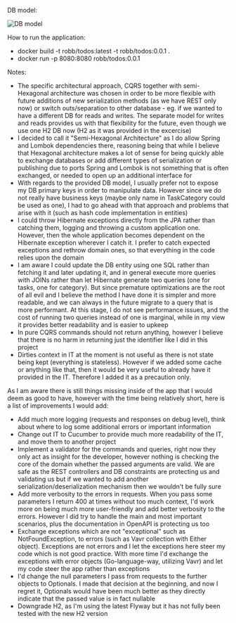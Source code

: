DB model:

![DB model](DBModel.png)

How to run the application:
- docker build -t robb/todos:latest -t robb/todos:0.0.1 .
- docker run -p 8080:8080 robb/todos:0.0.1

Notes:
- The specific architectural approach, CQRS together with semi-Hexagonal architecture was chosen in order to be more flexible with future
additions of new serialization methods (as we have REST only now) or switch outs/separation to other database - eg. if we wanted to have a different 
DB for reads and writes. The separate model for writes and reads provides us with that flexibility for the future, even though we use one H2 DB now
 (H2 as it was provided in the excercise)
- I decided to call it "Semi-Hexagonal Architecture" as I do allow Spring and Lombok dependencies there, reasoning being
  that while I believe that Hexagonal architecture makes a lot of sense for being quickly able to exchange databases or add different types of serialization or publishing due to ports
  Spring and Lombok is not something that is often exchanged, or needed to open up an additional interface for
- With regards to the provided DB model, I usually prefer not to expose my DB primary keys in order to manipulate data. However since we do not really have business keys
  (maybe only name in TaskCategory could be used as one), I had to go ahead with that approach and problems that arise with it (such as hash code implementation in entities)
- I could throw Hibernate exceptions directly from the JPA rather than catching them, logging and throwing a custom application one. However, then the whole application
becomes dependent on the Hibernate exception wherever I catch it. I prefer to catch expected exceptions and rethrow domain ones, so that everything in the code
relies upon the domain
- I am aware I could update the DB entity using one SQL rather than fetching it and later updating it, and in general execute more queries with JOINs rather than let Hibernate generate two queries (one for tasks, one for category). 
But since premature optimizations are the root of all evil and I believe the method I have done it is simpler and more readable, and we can always in the future migrate to a query that is more performant. At this stage, I do not see performance issues,
and the cost of running two queries instead of one is marginal, while in my view it provides better readability and is easier to upkeep
- In pure CQRS commands should not return anything, however I believe that there is no harm in returning just the identifier like I did in this project
- Dirties context in IT at the moment is not useful as there is not state being kept (everything is stateless). However if we added some cache or anything like that, then it would be very useful
to already have it provided in the IT. Therefore I added it as a precaution only.

As I am aware there is still things missing inside of the app that I would deem as good to have, however with the time being relatively short,
here is a list of improvements I would add:
- Add much more logging (requests and responses on debug level), think about where to log some additional errors or important information
- Change out IT to Cucumber to provide much more readability of the IT, and move them to another project
- Implement a validator for the commands and queries, right now they only act as insight for the developer, however nothing is checking the core of the domain
whether the passed arguments are valid. We are safe as the REST controllers and DB constraints are protecting us and validating us but if we wanted to add another serialization/deserialization mechanism
then we wouldn't be fully sure
- Add more verbosity to the errors in requests. When you pass some parameters I return 400 at times without too much context, I'd work more on being much more user-friendly and add better
verbosity to the errors. However I did try to handle the main and most important scenarios, plus the documentation in OpenAPI is protecting us too
- Exchange exceptions which are not "exceptional" such as NotFoundException, to errors (such as Vavr collection with Either object). Exceptions are not errors and I let the exceptions here steer my code which
is not good practice. With more time I'd exchange the exceptions with error objects (Go-language-way, utilizing Vavr) and let my code steer the app rather than exceptions
- I'd change the null parameters I pass from requests to the further objects to Optionals. I made that decision at the beginning, and now I regret it, Optionals would have been
much better as they directly indicate that the passed value is in fact nullable
- Downgrade H2, as I'm using the latest Flyway but it has not fully been tested with the new H2 version